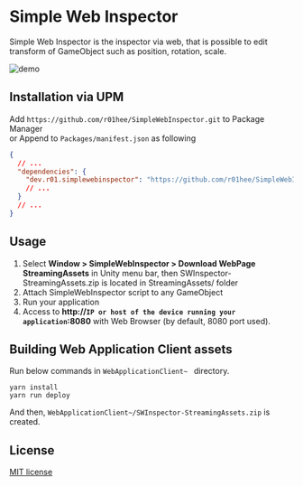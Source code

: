 # Simple Web Inspector

Simple Web Inspector is the inspector via web, that is possible to edit transform of GameObject such as position, rotation, scale.

![demo](https://raw.githubusercontent.com/wiki/r01hee/SimpleWebInspector/images/demo.gif)

## Installation via UPM
Add `https://github.com/r01hee/SimpleWebInspector.git` to Package Manager  
or Append to `Packages/manifest.json` as following
```json
{
  // ...
  "dependencies": {
    "dev.r01.simplewebinspector": "https://github.com/r01hee/SimpleWebInspector.git",
    // ...
  }
  // ...
}
```

## Usage

1. Select **Window > SimpleWebInspector > Download WebPage StreamingAssets** in Unity menu bar, then SWInspector-StreamingAssets.zip is located in StreamingAssets/ folder
2. Attach SimpleWebInspector script to any GameObject
3. Run your application
4. Access to **http://`IP or host of the device running your application`:8080** with Web Browser (by default, 8080 port used).

## Building Web Application Client assets

Run below commands in `WebApplicationClient~ ` directory.

```console
yarn install
yarn run deploy
```

And then, `WebApplicationClient~/SWInspector-StreamingAssets.zip` is created.

## License

[MIT license](LICENSE)
